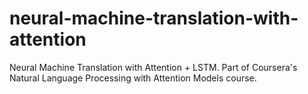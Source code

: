 # neural-machine-translation-with-attention
Neural Machine Translation with Attention + LSTM. Part of Coursera's Natural Language Processing with Attention Models course.
